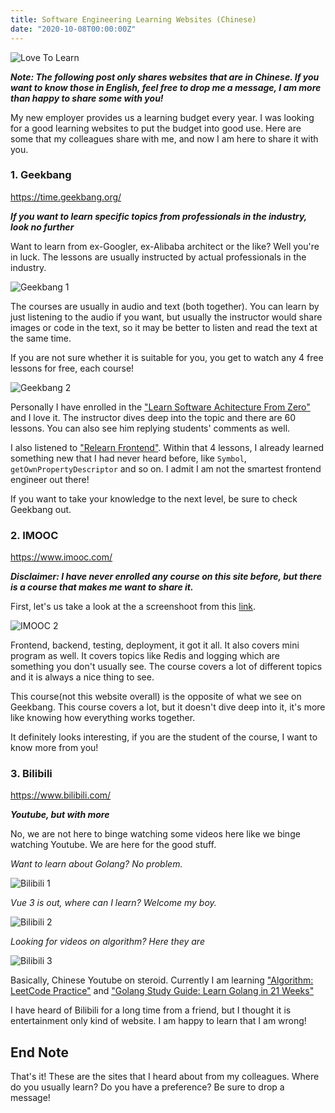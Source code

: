 ```yaml
---
title: Software Engineering Learning Websites (Chinese)
date: "2020-10-08T00:00:00Z"
---
```


![Love To Learn](./love-to-learn.jpg "Photo by [Tim Mossholder](https://unsplash.com/@timmossholder) on [Unplash](https://unsplash.com/photos/WE_Kv_ZB1l0)")

***Note: The following post only shares websites that are in Chinese. If you want to know those in English, feel free to drop me a message, I am more than happy to share some with you!***

My new employer provides us a learning budget every year. I was looking for a good learning websites to put the budget into good use. Here are some that my colleagues share with me, and now I am here to share it with you.

### 1. Geekbang

https://time.geekbang.org/

***If you want to learn specific topics from professionals in the industry, look no further***

Want to learn from ex-Googler, ex-Alibaba architect or the like? Well you're in luck. The lessons are usually instructed by actual professionals in the industry. 

![Geekbang 1](./geekbang-1.jpg "The first course is taught by ex-Googler")

The courses are usually in audio and text (both together). You can learn by just listening to the audio if you want, but usually the instructor would share images or code in the text, so it may be better to listen and read the text at the same time.

If you are not sure whether it is suitable for you, you get to watch any 4 free lessons for free, each course!

![Geekbang 2](./geekbang-2.jpg "Any 4 free lessons after login")

Personally I have enrolled in the ["Learn Software Achitecture From Zero"](https://time.geekbang.org/column/intro/100006601) and I love it. The instructor dives deep into the topic and there are 60 lessons. You can also see him replying students' comments as well.

I also listened to ["Relearn Frontend"](https://time.geekbang.org/column/intro/100023201). Within that 4 lessons, I already learned something new that I had never heard before, like `Symbol`, `getOwnPropertyDescriptor` and so on. I admit I am not the smartest frontend engineer out there!

If you want to take your knowledge to the next level, be sure to check Geekbang out.

### 2. IMOOC

https://www.imooc.com/

***Disclaimer: I have never enrolled any course on this site before, but there is a course that makes me want to share it.***

First, let's us take a look at the a screenshoot from this [link](https://class.imooc.com/sale/webfullstack?mc_marking=1eb5ce0be2ada8da4a6387b391f00b92&mc_channel=syzcjj1).

![IMOOC 2](./imooc-1.jpg "Big Frontend")

Frontend, backend, testing, deployment, it got it all. It also covers mini program as well. It covers topics like Redis and logging which are something you don't usually see. The course covers a lot of different topics and it is always a nice thing to see. 

This course(not this website overall) is the opposite of what we see on Geekbang. This course covers a lot, but it doesn't dive deep into it, it's more like knowing how everything works together.

It definitely looks interesting, if you are the student of the course, I want to know more from you!

### 3. Bilibili

https://www.bilibili.com/

***Youtube, but with more***

No, we are not here to binge watching some videos here like we binge watching Youtube. We are here for the good stuff.

*Want to learn about Golang? No problem.*

![Bilibili 1](./bilibili-1.jpg)

*Vue 3 is out, where can I learn? Welcome my boy.*

![Bilibili 2](./bilibili-2.jpg)

*Looking for videos on algorithm? Here they are*

![Bilibili 3](./bilibili-3.jpg)

Basically, Chinese Youtube on steroid. Currently I am learning ["Algorithm: LeetCode Practice"](https://www.bilibili.com/video/BV1GW411Q77S?from=search&seid=18292995973430982029) and ["Golang Study Guide: Learn Golang in 21 Weeks"](https://www.bilibili.com/video/BV16E411H7og?from=search&seid=14089227711144343796)

I have heard of Bilibili for a long time from a friend, but I thought it is entertainment only kind of website. I am happy to learn that I am wrong!

## End Note

That's it! These are the sites that I heard about from my colleagues. Where do you usually learn? Do you have a preference? Be sure to drop a message!




